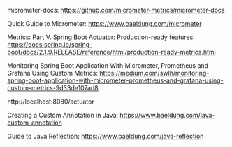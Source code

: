 micrometer-docs:
https://github.com/micrometer-metrics/micrometer-docs

Quick Guide to Micrometer:
https://www.baeldung.com/micrometer

Metrics:
Part V. Spring Boot Actuator: Production-ready features:
https://docs.spring.io/spring-boot/docs/2.1.9.RELEASE/reference/html/production-ready-metrics.html

Monitoring Spring Boot Application With Micrometer, Prometheus and Grafana Using Custom Metrics:
https://medium.com/swlh/monitoring-spring-boot-application-with-micrometer-prometheus-and-grafana-using-custom-metrics-9d33de107ad8

http://localhost:8080/actuator

Creating a Custom Annotation in Java:
https://www.baeldung.com/java-custom-annotation

Guide to Java Reflection:
https://www.baeldung.com/java-reflection
